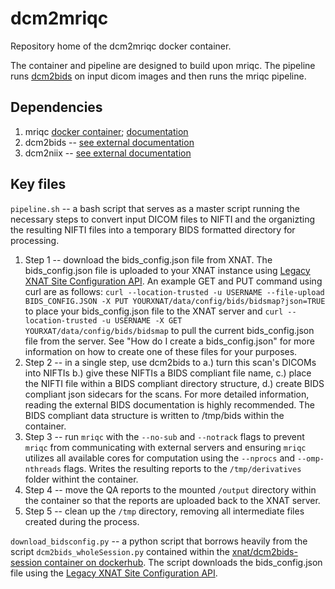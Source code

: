 # dcm2mriqc

Repository home of the dcm2mriqc docker container.

The container and pipeline are designed to build upon mriqc. The pipeline runs [dcm2bids](https://unfmontreal.github.io/Dcm2Bids/3.2.0/) on input dicom images and then runs the mriqc pipeline.

## Dependencies

1. mriqc [docker container](https://hub.docker.com/r/nipreps/mriqc); [documentation](https://mriqc.readthedocs.io/en/latest/)
2. dcm2bids -- [see external documentation](https://unfmontreal.github.io/Dcm2Bids/3.2.0/)
3. dcm2niix -- [see external documentation](https://github.com/rordenlab/dcm2niix)

## Key files

`pipeline.sh` -- a bash script that serves as a master script running the necessary steps to convert input DICOM files to NIFTI and the organizting the resulting NIFTI files into a temporary BIDS formatted directory for processing.
1. Step 1 -- download the bids_config.json file from XNAT. The bids_config.json file is uploaded to your XNAT instance using [Legacy XNAT Site Configuration API](https://wiki.xnat.org/xnat-api/legacy-xnat-site-configuration-api). An example GET and PUT command using curl are as follows: `curl --location-trusted -u USERNAME --file-upload BIDS_CONFIG.JSON -X PUT YOURXNAT/data/config/bids/bidsmap?json=TRUE` to place your bids_config.json file to the XNAT server and `curl --location-trusted -u USERNAME -X GET YOURXAT/data/config/bids/bidsmap` to pull the current bids_config.json file from the server. See "How do I create a bids_config.json" for more information on how to create one of these files for your purposes.
2. Step 2 -- in a single step, use dcm2bids to a.) turn this scan's DICOMs into NIFTIs b.) give these NIFTIs a BIDS compliant file name, c.) place the NIFTI file within a BIDS compliant directory structure, d.) create BIDS compliant json sidecars for the scans. For more detailed information, reading the external BIDS documentation is highly recommended. The BIDS compliant data structure is written to /tmp/bids within the container.
3. Step 3 -- run `mriqc` with the `--no-sub` and `--notrack` flags to prevent `mriqc` from communicating with external servers and ensuring `mriqc` utilizes all available cores for computation using the `--nprocs` and `--omp-nthreads` flags. Writes the resulting reports to the `/tmp/derivatives` folder withint the container.
4. Step 4 -- move the QA reports to the mounted `/output` directory within the container so that the reports are uploaded back to the XNAT server.
5. Step 5 -- clean up the `/tmp` directory, removing all intermediate files created during the process.

`download_bidsconfig.py` -- a python script that borrows heavily from the script `dcm2bids_wholeSession.py` contained within the [xnat/dcm2bids-session container on dockerhub](https://hub.docker.com/r/xnat/dcm2bids-session). The script downloads the bids_config.json file using the [Legacy XNAT Site Configuration API](https://wiki.xnat.org/xnat-api/legacy-xnat-site-configuration-api).

